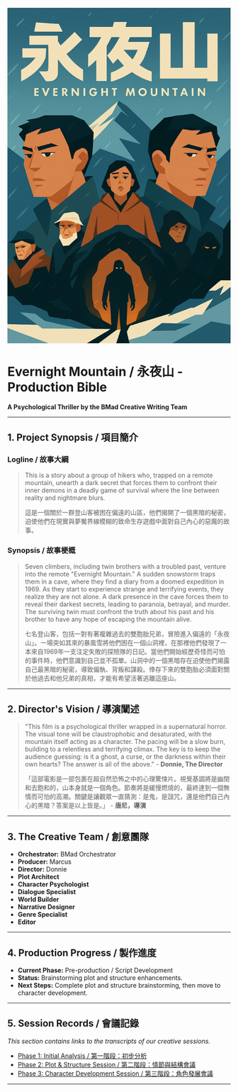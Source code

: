 ![Evernight Mountain Header](Evernight_Mountain_header.png)

# Evernight Mountain / 永夜山 - Production Bible

**A Psychological Thriller by the BMad Creative Writing Team**

---

## 1. Project Synopsis / 項目簡介

### Logline / 故事大綱
> This is a story about a group of hikers who, trapped on a remote mountain, unearth a dark secret that forces them to confront their inner demons in a deadly game of survival where the line between reality and nightmare blurs.
>
> 這是一個關於一群登山客被困在偏遠的山區，他們揭開了一個黑暗的秘密，迫使他們在現實與夢魘界線模糊的致命生存遊戲中面對自己內心的惡魔的故事。

### Synopsis / 故事梗概
> Seven climbers, including twin brothers with a troubled past, venture into the remote "Evernight Mountain." A sudden snowstorm traps them in a cave, where they find a diary from a doomed expedition in 1969. As they start to experience strange and terrifying events, they realize they are not alone. A dark presence in the cave forces them to reveal their darkest secrets, leading to paranoia, betrayal, and murder. The surviving twin must confront the truth about his past and his brother to have any hope of escaping the mountain alive.
>
> 七名登山客，包括一對有著複雜過去的雙胞胎兄弟，冒險進入偏遠的「永夜山」。一場突如其來的暴風雪將他們困在一個山洞裡，在那裡他們發現了一本來自1969年一支注定失敗的探險隊的日記。當他們開始經歷奇怪而可怕的事件時，他們意識到自己並不孤單。山洞中的一個黑暗存在迫使他們揭露自己最黑暗的秘密，導致偏執、背叛和謀殺。倖存下來的雙胞胎必須面對關於他過去和他兄弟的真相，才能有希望活著逃離這座山。

---

## 2. Director's Vision / 導演闡述

> "This film is a psychological thriller wrapped in a supernatural horror. The visual tone will be claustrophobic and desaturated, with the mountain itself acting as a character. The pacing will be a slow burn, building to a relentless and terrifying climax. The key is to keep the audience guessing: is it a ghost, a curse, or the darkness within their own hearts? The answer is all of the above." - **Donnie, The Director**
>
> 「這部電影是一部包裹在超自然恐怖之中的心理驚悚片。視覺基調將是幽閉和去飽和的，山本身就是一個角色。節奏將是緩慢燃燒的，最終達到一個無情而可怕的高潮。關鍵是讓觀眾一直猜測：是鬼，是詛咒，還是他們自己內心的黑暗？答案是以上皆是。」 - **唐尼，導演**

---

## 3. The Creative Team / 創意團隊

*   **Orchestrator:** BMad Orchestrator
*   **Producer:** Marcus
*   **Director:** Donnie
*   **Plot Architect**
*   **Character Psychologist**
*   **Dialogue Specialist**
*   **World Builder**
*   **Narrative Designer**
*   **Genre Specialist**
*   **Editor**

---

## 4. Production Progress / 製作進度

*   **Current Phase:** Pre-production / Script Development
*   **Status:** Brainstorming plot and structure enhancements.
*   **Next Steps:** Complete plot and structure brainstorming, then move to character development.

---

## 5. Session Records / 會議記錄

*This section contains links to the transcripts of our creative sessions.*

*   [Phase 1: Initial Analysis / 第一階段：初步分析](Docs/phase_1_initial_analysis_bilingual.md)
*   [Phase 2: Plot & Structure Session / 第二階段：情節與結構會議](Docs/plot_and_structure_session_bilingual.md)
*   [Phase 3: Character Development Session / 第三階段：角色發展會議](Docs/character_development_session_bilingual.md)

---